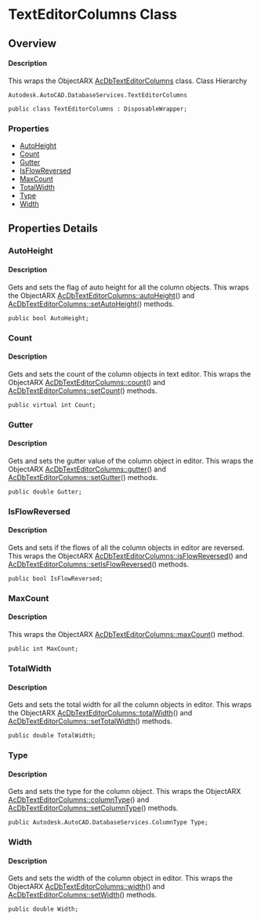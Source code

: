 # TextEditorColumns Class

## Overview

#### Description
This wraps the ObjectARX [AcDbTextEditorColumns](AcDbTextEditorColumns.md) class.
Class Hierarchy
```text
Autodesk.AutoCAD.DatabaseServices.TextEditorColumns
```

```text
public class TextEditorColumns : DisposableWrapper;
```

### Properties

- [AutoHeight](#autoheight)
- [Count](#count)
- [Gutter](#gutter)
- [IsFlowReversed](#isflowreversed)
- [MaxCount](#maxcount)
- [TotalWidth](#totalwidth)
- [Type](#type)
- [Width](#width)


## Properties Details

### AutoHeight

#### Description
Gets and sets the flag of auto height for all the column objects. 
This wraps the ObjectARX [AcDbTextEditorColumns::autoHeight](AcDbTextEditorColumns__autoHeight@const.md)() and [AcDbTextEditorColumns::setAutoHeight](AcDbTextEditorColumns__setAutoHeight@bool.md)() methods.
```text
public bool AutoHeight;
```

### Count

#### Description
Gets and sets the count of the column objects in text editor. 
This wraps the ObjectARX [AcDbTextEditorColumns::count](AcDbTextEditorColumns__count@const.md)() and [AcDbTextEditorColumns::setCount](AcDbTextEditorColumns__setCount@int.md)() methods.
```text
public virtual int Count;
```

### Gutter

#### Description
Gets and sets the gutter value of the column object in editor. This wraps the ObjectARX [AcDbTextEditorColumns::gutter](AcDbTextEditorColumns__gutter@const.md)() and [AcDbTextEditorColumns::setGutter](AcDbTextEditorColumns__setGutter@double.md)() methods.
```text
public double Gutter;
```

### IsFlowReversed

#### Description
Gets and sets if the flows of all the column objects in editor are reversed. 
This wraps the ObjectARX [AcDbTextEditorColumns::isFlowReversed](AcDbTextEditorColumns__isFlowReversed@const.md)() and [AcDbTextEditorColumns::setIsFlowReversed](AcDbTextEditorColumns__setIsFlowReversed@bool.md)() methods.
```text
public bool IsFlowReversed;
```

### MaxCount

#### Description
This wraps the ObjectARX [AcDbTextEditorColumns::maxCount](AcDbTextEditorColumns__maxCount.md)() method.
```text
public int MaxCount;
```

### TotalWidth

#### Description
Gets and sets the total width for all the column objects in editor. 
This wraps the ObjectARX [AcDbTextEditorColumns::totalWidth](AcDbTextEditorColumns__totalWidth@const.md)() and [AcDbTextEditorColumns::setTotalWidth](AcDbTextEditorColumns__setTotalWidth@double.md)() methods.
```text
public double TotalWidth;
```

### Type

#### Description
Gets and sets the type for the column object. 
This wraps the ObjectARX [AcDbTextEditorColumns::columnType](AcDbTextEditorColumns__columnType@const.md)() and [AcDbTextEditorColumns::setColumnType](AcDbTextEditorColumns__setColumnType@AcDbMText__ColumnType.md)() methods.
```text
public Autodesk.AutoCAD.DatabaseServices.ColumnType Type;
```

### Width

#### Description
Gets and sets the width of the column object in editor. 
This wraps the ObjectARX [AcDbTextEditorColumns::width](AcDbTextEditorColumns__width@const.md)() and [AcDbTextEditorColumns::setWidth](AcDbTextEditorColumns__setWidth@double.md)() methods.
```text
public double Width;
```
